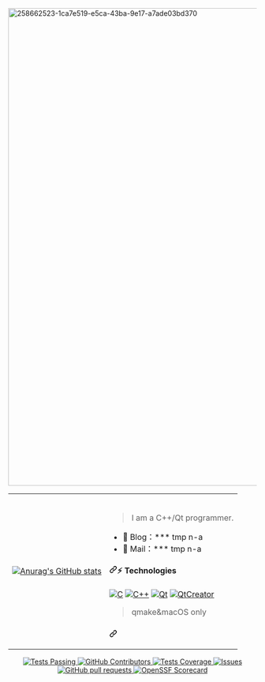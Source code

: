 <img width="968" alt="258662523-1ca7e519-e5ca-43ba-9e17-a7ade03bd370" src="https://github.com/dmytra/dmytra/assets/105235692/6878a4f0-b2ec-4295-a217-f4326f9b6923">
<table style="border:hidden;"><tr><td> 
  
  [![Anurag's GitHub stats](https://github-readme-stats.vercel.app/api?username=dmytra)](https://github.com/dmytra/github-readme-stats)
  
</td><td>
<br>
  
<blockquote>
<p dir="auto">I am a C++/Qt programmer.</p>
</blockquote>
<ul dir="auto">
<li>🏡 Blog：*** tmp n-a</li>
<li>💬 Mail：*** tmp n-a</li>
</ul>
<h4 dir="auto"><a id="user-content--technologies" class="anchor" aria-hidden="true" tabindex="-1" href="#-technologies"><svg class="octicon octicon-link" viewBox="0 0 16 16" version="1.1" width="16" height="16" aria-hidden="true"><path d="m7.775 3.275 1.25-1.25a3.5 3.5 0 1 1 4.95 4.95l-2.5 2.5a3.5 3.5 0 0 1-4.95 0 .751.751 0 0 1 .018-1.042.751.751 0 0 1 1.042-.018 1.998 1.998 0 0 0 2.83 0l2.5-2.5a2.002 2.002 0 0 0-2.83-2.83l-1.25 1.25a.751.751 0 0 1-1.042-.018.751.751 0 0 1-.018-1.042Zm-4.69 9.64a1.998 1.998 0 0 0 2.83 0l1.25-1.25a.751.751 0 0 1 1.042.018.751.751 0 0 1 .018 1.042l-1.25 1.25a3.5 3.5 0 1 1-4.95-4.95l2.5-2.5a3.5 3.5 0 0 1 4.95 0 .751.751 0 0 1-.018 1.042.751.751 0 0 1-1.042.018 1.998 1.998 0 0 0-2.83 0l-2.5 2.5a1.998 1.998 0 0 0 0 2.83Z"></path></svg></a>⚡ Technologies</h4>
<p dir="auto"><a target="_blank" rel="noopener noreferrer nofollow" href="https://camo.githubusercontent.com/0c25d031e8ab6571b320b71288b59bd99adb684061c99c89b8604ecdc637a7cc/68747470733a2f2f696d672e736869656c64732e696f2f62616467652f432d3234323932653f7374796c653d666c61742d737175617265266c6f676f3d63266c6162656c436f6c6f723d32343239326526636f6c6f723d343734643536"><img src="https://camo.githubusercontent.com/0c25d031e8ab6571b320b71288b59bd99adb684061c99c89b8604ecdc637a7cc/68747470733a2f2f696d672e736869656c64732e696f2f62616467652f432d3234323932653f7374796c653d666c61742d737175617265266c6f676f3d63266c6162656c436f6c6f723d32343239326526636f6c6f723d343734643536" alt="C" data-canonical-src="https://img.shields.io/badge/C-24292e?style=flat-square&amp;logo=c&amp;labelColor=24292e&amp;color=474d56" style="max-width: 100%;"></a> 
<a target="_blank" rel="noopener noreferrer nofollow" href="https://camo.githubusercontent.com/eb1f3226eb179a13762955eb0cda44731cd02d6bdf50889bcc0f788280e60f5e/68747470733a2f2f696d672e736869656c64732e696f2f62616467652f432b2b2d3234323932653f7374796c653d666c61742d737175617265266c6f676f3d63253242253242266c6162656c436f6c6f723d32343239326526636f6c6f723d343734643536"><img src="https://camo.githubusercontent.com/eb1f3226eb179a13762955eb0cda44731cd02d6bdf50889bcc0f788280e60f5e/68747470733a2f2f696d672e736869656c64732e696f2f62616467652f432b2b2d3234323932653f7374796c653d666c61742d737175617265266c6f676f3d63253242253242266c6162656c436f6c6f723d32343239326526636f6c6f723d343734643536" alt="C++" data-canonical-src="https://img.shields.io/badge/C++-24292e?style=flat-square&amp;logo=c%2B%2B&amp;labelColor=24292e&amp;color=474d56" style="max-width: 100%;"></a> 
<a target="_blank" rel="noopener noreferrer nofollow" href="https://camo.githubusercontent.com/f96200ad977192e8ecb2a78661e120180498c17a6340bdc52d9296c1150d357a/68747470733a2f2f696d672e736869656c64732e696f2f62616467652f51742d3234323932653f7374796c653d666c61742d737175617265266c6f676f3d5174266c6162656c436f6c6f723d32343239326526636f6c6f723d343734643536"><img src="https://camo.githubusercontent.com/f96200ad977192e8ecb2a78661e120180498c17a6340bdc52d9296c1150d357a/68747470733a2f2f696d672e736869656c64732e696f2f62616467652f51742d3234323932653f7374796c653d666c61742d737175617265266c6f676f3d5174266c6162656c436f6c6f723d32343239326526636f6c6f723d343734643536" alt="Qt" data-canonical-src="https://img.shields.io/badge/Qt-24292e?style=flat-square&amp;logo=Qt&amp;labelColor=24292e&amp;color=474d56" style="max-width: 100%;"></a> 
<a target="_blank" rel="noopener noreferrer nofollow" href="https://camo.githubusercontent.com/da99e251c6d93bd8267f6ad416657ec8939025b8351431816237534f60fcf88b/68747470733a2f2f696d672e736869656c64732e696f2f62616467652f517443726561746f722d3234323932653f7374796c653d666c61742d737175617265266c6f676f3d5174"><img src="https://camo.githubusercontent.com/da99e251c6d93bd8267f6ad416657ec8939025b8351431816237534f60fcf88b/68747470733a2f2f696d672e736869656c64732e696f2f62616467652f517443726561746f722d3234323932653f7374796c653d666c61742d737175617265266c6f676f3d5174" alt="QtCreator" data-canonical-src="https://img.shields.io/badge/QtCreator-24292e?style=flat-square&amp;logo=Qt" style="max-width: 100%;"></a>
  <blockquote>
<p dir="auto">qmake&macOS only</p>
</blockquote>
</p>
<h3 dir="auto"><a id="user-content--------------" class="anchor" aria-hidden="true" tabindex="-1" href="#-------------"><svg class="octicon octicon-link" viewBox="0 0 16 16" version="1.1" width="16" height="16" aria-hidden="true"><path d="m7.775 3.275 1.25-1.25a3.5 3.5 0 1 1 4.95 4.95l-2.5 2.5a3.5 3.5 0 0 1-4.95 0 .751.751 0 0 1 .018-1.042.751.751 0 0 1 1.042-.018 1.998 1.998 0 0 0 2.83 0l2.5-2.5a2.002 2.002 0 0 0-2.83-2.83l-1.25 1.25a.751.751 0 0 1-1.042-.018.751.751 0 0 1-.018-1.042Zm-4.69 9.64a1.998 1.998 0 0 0 2.83 0l1.25-1.25a.751.751 0 0 1 1.042.018.751.751 0 0 1 .018 1.042l-1.25 1.25a3.5 3.5 0 1 1-4.95-4.95l2.5-2.5a3.5 3.5 0 0 1 4.95 0 .751.751 0 0 1-.018 1.042.751.751 0 0 1-1.042.018 1.998 1.998 0 0 0-2.83 0l-2.5 2.5a1.998 1.998 0 0 0 0 2.83Z"></path></svg></a>
</td></tr></table>

  <p align="center">
    <a href="https://github.com/anuraghazra/github-readme-stats/actions">
      <img alt="Tests Passing" src="https://github.com/anuraghazra/github-readme-stats/workflows/Test/badge.svg" />
    </a>
    <a href="https://github.com/anuraghazra/github-readme-stats/graphs/contributors">
      <img alt="GitHub Contributors" src="https://img.shields.io/github/contributors/anuraghazra/github-readme-stats" />
    </a>
    <a href="https://codecov.io/gh/anuraghazra/github-readme-stats">
      <img alt="Tests Coverage" src="https://codecov.io/gh/anuraghazra/github-readme-stats/branch/master/graph/badge.svg" />
    </a>
    <a href="https://github.com/anuraghazra/github-readme-stats/issues">
      <img alt="Issues" src="https://img.shields.io/github/issues/anuraghazra/github-readme-stats?color=0088ff" />
    </a>
    <a href="https://github.com/anuraghazra/github-readme-stats/pulls">
      <img alt="GitHub pull requests" src="https://img.shields.io/github/issues-pr/anuraghazra/github-readme-stats?color=0088ff" />
    </a>
    <a href="https://securityscorecards.dev/viewer/?uri=github.com/anuraghazra/github-readme-stats">
      <img alt="OpenSSF Scorecard" src="https://api.securityscorecards.dev/projects/github.com/anuraghazra/github-readme-stats/badge" />
    </a>
